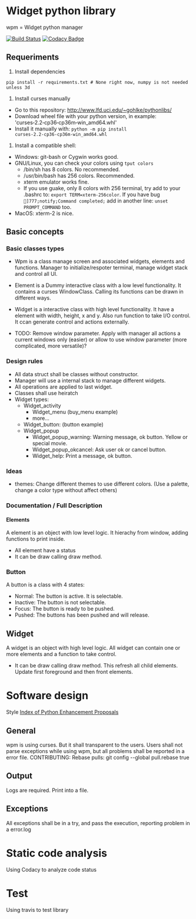 # Widget python library

wpm = Widget python manager

[![Build Status](https://travis-ci.org/vgonisanz/wpm.svg?branch=master)](https://travis-ci.org/vgonisanz/wpm)
[![Codacy Badge](https://api.codacy.com/project/badge/Grade/1b17a8abfe964a1ea304529d755cffa7)](https://www.codacy.com/app/vgonisanz/wpm?utm_source=github.com&amp;utm_medium=referral&amp;utm_content=vgonisanz/wpm&amp;utm_campaign=Badge_Grade)

## Requeriments

1. Install dependencies
```
pip install -r requirements.txt # None right now, numpy is not needed unless 3d
```
1. Install curses manually
  * Go to this repository: http://www.lfd.uci.edu/~gohlke/pythonlibs/
  * Download wheel file with your python version, in example: 'curses‑2.2‑cp36‑cp36m‑win_amd64.whl'
  * Install it manually with: ```python -m pip install curses‑2.2‑cp36‑cp36m‑win_amd64.whl```
1. Install a compatible shell:
  * Windows: git-bash or Cygwin works good.
  * GNU/Linux, you can check your colors using ```tput colors```
    * /bin/sh has 8 colors. No recommended.
    * /usr/bin/bash has 256 colors. Recommended.
    * xterm emulator works fine.
    * If you use guake, only 8 colors with 256 terminal, try add to your .bashrc to: ```export TERM=xterm-256color```. If you have bug ```]777;notify;Command completed;``` add in another line: ```unset PROMPT_COMMAND``` too.
  * MacOS: xterm-2 is nice.

## Basic concepts

### Basic classes types

* Wpm is a class manage screen and associated widgets, elements and functions. Manager to initialize/respoter terminal, manage widget stack and control all UI.
* Element is a Dummy interactive class with a low level functionality. It contains a curses WindowClass. Calling its functions can be drawn in different ways.
* Widget is a interactive class with high level functionality. It have a element with width, height, x and y. Also run function to take I/O control. It ccan generate control and actions externally.

* TODO: Remove window parameter. Apply with manager all actions a current windows only (easier) or allow to use window parameter (more complicated, more versatile)?

### Design rules

* All data struct shall be classes without constructor.
* Manager will use a internal stack to manage different widgets.
* All operations are applied to last widget.
* Classes shall use heiratch
* Widget types:
  * Widget_activity
    * Widget_menu (buy_menu example)
    * more...
  * Widget_button: (button example)
  * Widget_popup
    * Widget_popup_warning: Warning message, ok button. Yellow or special movie.
    * Widget_popup_okcancel: Ask user ok or cancel button.
    * Widget_help: Print a message, ok button.

### Ideas

* themes: Change different themes to use different colors. (Use a palette, change a color type without affect others)

### Documentation /  Full Description

#### Elements

A element is an object with low level logic. It hierachy from window, adding functions to print inside.

* All element have a status
* It can be draw calling draw method.

### Button

A button is a class with 4 states:

* Normal: The button is active. It is selectable.
* Inactive: The button is not selectable.
* Focus: The button is ready to be pushed.
* Pushed: The buttons has been pushed and will release.

## Widget

A widget is an object with high level logic. All widget can contain one or more elements and a function to take control.

* It can be draw calling draw method. This refresh all child elements. Update first foreground and then front elements.

# Software design

Style [Index of Python Enhancement Proposals](https://www.python.org/dev/peps/)

## General

wpm is using curses. But it shall transparent to the users. Users shall not parse exceptions while using wpm, but all problems shall be reported in a error file.
CONTRIBUTING: Rebase pulls: git config --global pull.rebase true

## Output

Logs are required. Print into a file.

## Exceptions

All exceptions shall be in a try, and pass the execution, reporting problem in a error.log

# Static code analysis

Using Codacy to analyze code status

# Test

Using travis to test library
